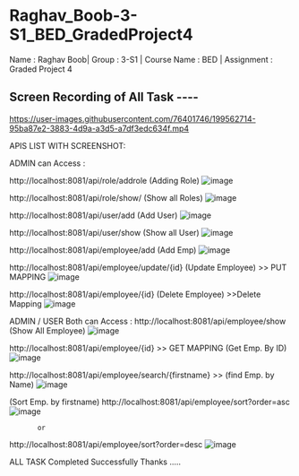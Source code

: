 # Raghav_Boob-3-S1_BED_GradedProject4
Name : Raghav Boob| Group : 3-S1 | Course Name : BED | Assignment : Graded Project 4 

## Screen Recording of All Task ----
https://user-images.githubusercontent.com/76401746/199562714-95ba87e2-3883-4d9a-a3d5-a7df3edc634f.mp4

APIS LIST WITH SCREENSHOT: 

ADMIN can Access : 

http://localhost:8081/api/role/addrole (Adding Role)
![image](https://user-images.githubusercontent.com/76401746/199564210-8f8d07f1-ea55-41cb-8ac1-9c6dfe66a810.png)


http://localhost:8081/api/role/show/ (Show all Roles)
![image](https://user-images.githubusercontent.com/76401746/199564362-04d51643-896e-4d84-9be1-3033ce8f803c.png)


http://localhost:8081/api/user/add (Add User)
![image](https://user-images.githubusercontent.com/76401746/199564563-863a4652-4405-4135-b7f0-d3f067bfd0e3.png)


http://localhost:8081/api/user/show (Show all User)
![image](https://user-images.githubusercontent.com/76401746/199564663-f484b075-465e-400d-950e-9f2976c2a3c6.png)


http://localhost:8081/api/employee/add (Add Emp)
![image](https://user-images.githubusercontent.com/76401746/199564818-3ca6325a-a70f-4d78-929d-d032d1411ce6.png)


http://localhost:8081/api/employee/update/{id}     (Update Employee) >> PUT MAPPING 
![image](https://user-images.githubusercontent.com/76401746/199565194-0ed91b45-e5a6-46d5-98d1-fa42cd97aeb6.png)


http://localhost:8081/api/employee/{id}   (Delete Employee) >>Delete Mapping 
![image](https://user-images.githubusercontent.com/76401746/199565264-81a13ca3-4857-4b39-8bce-4951e84145ad.png)


ADMIN / USER Both can Access :
http://localhost:8081/api/employee/show  (Show All Employee)
![image](https://user-images.githubusercontent.com/76401746/199565422-b9020f61-bef6-49ae-974f-2ec429860f8b.png)

http://localhost:8081/api/employee/{id}  >> GET MAPPING (Get Emp. By ID)
![image](https://user-images.githubusercontent.com/76401746/199565487-7f38693d-520e-4e43-87cf-e4edd6159eda.png)


http://localhost:8081/api/employee/search/{firstname} >> (find Emp. by Name)
![image](https://user-images.githubusercontent.com/76401746/199565589-9aa3c633-6b61-4ad7-941b-877cd427e71a.png)


(Sort Emp. by firstname)
http://localhost:8081/api/employee/sort?order=asc
![image](https://user-images.githubusercontent.com/76401746/199565759-c0cda2b6-daab-4b69-b479-5240772eb3a2.png)

           or
http://localhost:8081/api/employee/sort?order=desc
![image](https://user-images.githubusercontent.com/76401746/199565917-30177875-6a07-429a-9394-b22510e7a791.png)


ALL TASK Completed Successfully 
Thanks .....
